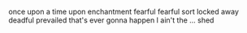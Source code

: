 once upon a time
upon
enchantment
fearful
fearful sort
locked away
deadful
prevailed
that's ever gonna happen
I ain't the ...
shed
